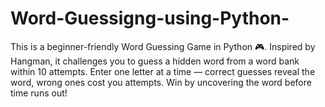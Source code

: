 # Word-Guessigng-using-Python-
This is a beginner-friendly Word Guessing Game in Python 🎮. Inspired by Hangman, it challenges you to guess a hidden word from a word bank within 10 attempts. Enter one letter at a time — correct guesses reveal the word, wrong ones cost you attempts. Win by uncovering the word before time runs out!
